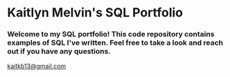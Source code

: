 # Kaitlyn Melvin's SQL Portfolio

### Welcome to my SQL portfolio! This code repository contains examples of SQL I've written. Feel free to take a look and reach out if you have any questions. 
kaitkb13@gmail.com

